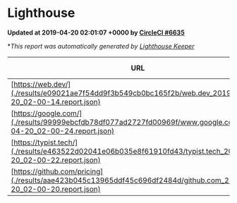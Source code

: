 
# Lighthouse

**Updated at 2019-04-20 02:01:07 +0000 by [CircleCI #6635](https://circleci.com/gh/ItinerisLtd/lighthouse-keeper-example/6635)**

**This report was automatically generated by [Lighthouse Keeper](https://github.com/itinerisltd/lighthouse-keeper)*

| URL | Performance | Accessibility | Best Practices | SEO | PWA | Updated At |
| --- | --- | --- | --- | --- | --- | --- |
| [https://web.dev/](./results/e09021ae7f54dd9f3b549cb0bc165f2b/web.dev_2019-04-20_02-00-14.report.json) | 0.94 | 0.93 | 1 | 0.96 | 1 | 2019-04-20T02:00:14.188Z |
| [https://google.com/](./results/99999ebcfdb78df077ad2727fd00969f/www.google.com_2019-04-20_02-00-24.report.json) | 0.93 | 0.71 | 0.93 | 0.82 | 0.58 | 2019-04-20T02:00:24.019Z |
| [https://typist.tech/](./results/e463522d02041e06b035e8f61910fd43/typist.tech_2019-04-20_02-00-22.report.json) | 1 |  |  |  |  | 2019-04-20T02:00:22.266Z |
| [https://github.com/pricing](./results/aae423b045c13965ddf45c696df2484d/github.com_2019-04-20_02-00-20.report.json) | 0.87 | 0.89 | 0.93 | 0.9 | 0.58 | 2019-04-20T02:00:20.701Z |
